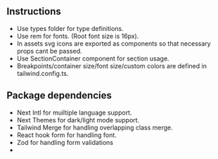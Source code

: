 ## Instructions

- Use types folder for type definitions.
- Use rem for fonts. (Root font size is 16px).
- In assets svg icons are exported as components so that necessary props cant be passed.
- Use SectionContainer component for section usage.
- Breakpoints/container size/font size/custom colors are defined in tailwind.config.ts.

## Package dependencies

- Next Intl for muiltiple language support.
- Next Themes for dark/light mode support.
- Tailwind Merge for handling overlapping class merge.
- React hook form for handling font.
- Zod for handling form validations
-
